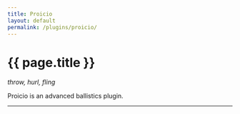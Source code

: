 ```yaml
---
title: Proicio
layout: default
permalink: /plugins/proicio/
---
```


<h1 class="fa-h1 proicio">{{ page.title }}</h1>

_throw, hurl, fling_

Proicio is an advanced ballistics plugin.

-----
